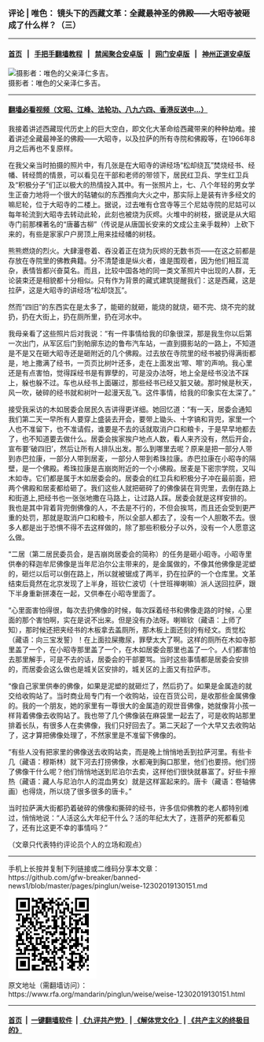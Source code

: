 ### 评论 | 唯色： 镜头下的西藏文革：全藏最神圣的佛殿——大昭寺被砸成了什么样？（三）
------------------------

#### [首页](https://github.com/gfw-breaker/banned-news1/blob/master/README.md) &nbsp;&nbsp;|&nbsp;&nbsp; [手把手翻墙教程](https://github.com/gfw-breaker/guides/wiki) &nbsp;&nbsp;|&nbsp;&nbsp; [禁闻聚合安卓版](https://github.com/gfw-breaker/bn-android) &nbsp;&nbsp;|&nbsp;&nbsp; [网门安卓版](https://github.com/oGate2/oGate) &nbsp;&nbsp;|&nbsp;&nbsp; [神州正道安卓版](https://github.com/SzzdOgate/update) 



<div id="headerimg">
 <img alt="摄影者：唯色的父亲泽仁多吉。" src="https://www.rfa.org/mandarin/pinglun/weise/weise-12302019130151.html/Untitled-1.jpg/@@images/5456f50b-4961-4762-83c9-4ecefecc0c74.jpeg" title="摄影者：唯色的父亲泽仁多吉。"/>
 <div id="headerimgcontents">
  <div id="headerimgcaption">
   <span>
    摄影者：唯色的父亲泽仁多吉。
   </span>
   <!-- zoomattribute -->
  </div>
  <!-- headerimgcaption -->
 </div>
 <!-- headerimagecontents -->
</div>

<hr/>


#### [翻墙必看视频（文昭、江峰、法轮功、八九六四、香港反送中...）](https://github.com/gfw-breaker/banned-news1/blob/master/pages/link3.md)

<div id="storytext">
 <div>
  <div class="slot_header">
  </div>
 </div>
 <p>
  我接着讲述西藏现代历史上的巨大空白，即文化大革命给西藏带来的种种劫难。接着讲述全藏最神圣的佛殿——大昭寺，以及拉萨的所有寺院和佛殿等，在1966年8月之后再也不复原样。
 </p>
 <p>
  在我父亲当时拍摄的照片中，有几张是在大昭寺的讲经场“松却绕瓦”焚烧经书、经幡、转经筒的情景，可以看见在干部和老师的带领下，居民红卫兵、学生红卫兵及“积极分子”们正以极大的热情投入其中。有一张照片上，七、八个年轻的男女学生正奋力地将一个很大的轱辘似的东西推向大火之中，那实际上是装有许多经文的嘛尼轮，位于大昭寺的二楼上。据说，过去唯有仓宫寺等三个尼姑寺院的尼姑可以每年轮流到大昭寺去转动此轮，此刻也被烧为灰烬。火堆中的树枝，据说是从大昭寺门前那棵著名的“唐蕃古柳”（传说是从唐国长安来的文成公主亲手栽种）上砍下来的，有些是家家户户房顶上用来挂经幡的树枝。
 </p>
 <p>
  熊熊燃烧的烈火。大肆漫卷着、吞没着正在烧为灰烬的无数书页——在这之前都是存放在寺院里的佛教典籍。分不清楚谁是纵火者，谁是围观者，因为他们相互混杂，表情皆都兴奋莫名。而且，比较中国各地的同一类文革照片中出现的人群，无论装束还是相貌都十分相似。只有作为背景的藏式建筑提醒我们：这是西藏，这是拉萨，这是大昭寺的讲经场“松却饶瓦”。
 </p>
 <p>
  然而“四旧”的东西实在是太多了，能砸的就砸，能烧的就烧，砸不完、烧不完的就扔，扔在大街上，扔在厕所里，扔在河水中。
 </p>
 <p>
  我母亲看了这些照片后对我说：“有一件事情给我的印象很深，那是我生你以后第一次出门，从军区后门到帕廓东边的鲁布汽车站，一直到摄影站的一路上，不知道是不是又在砸大昭寺还是砸附近的几个佛殿。过去放在寺院里的经书被扔得满街都是，地上撒满了经书，一页页比树叶还多，走在上面发出‘嚓、嚓’的声响。我心里还是有点害怕，觉得踩经书是有罪孽的，可是没办法呀，地上全是经书没法不踩上，躲也躲不过。车也从经书上面碾过，那些经书已经又脏又破。那时候是秋天，风一吹，破碎的经书就和树叶一起漫天乱飞。这件事情，给我的印象实在太深了。”
 </p>
 <p>
  接受我采访的木如居委会居民久吉讲得更详细。她回忆道：“有一天，居委会通知我们第二天一早所有人要穿上盛装去开会，要带上锄头、十字镐和背兜，家里一个人也不准留下，也不准请假，谁要是不去的话就取消户口和粮卡，于是早早地都去了，也不知道要去做什么。居委会挨家挨户地点人数，看人来齐没有，然后开会，宣布要‘破四旧’，然后让所有人排队出发。那么到哪里去呢？原来是把一部分人带到赤巴拉康，一部分人带到居麦，一部分人带到希珠拉康。赤巴拉康在小昭寺的隔壁，是一个佛殿。希珠拉康是吉崩岗附近的一个小佛殿。居麦是下密宗学院，又叫木如寺。它们都是属于木如居委会的。居委会的红卫兵和积极分子冲在最前面，把两个佛殿和居麦都给砸了。我们这些人就把砸碎了的佛像装在背兜里，去倒在路上和街道上,把经书也一张张地撒在马路上，让过路人踩。居委会就是这样安排的。我也是其中背着背兜倒佛像的人，不去是不行的，不但会挨骂，而且还会受到更严重的处罚，那就是取消户口和粮卡，所以全部人都去了，没有一个人胆敢不去。很多人都是出于恐惧不得不去这样做的，除了那些积极分子以外，没有一个人愿意这么做。
 </p>
 <p>
  “二居（第二居民委员会，是吉崩岗居委会的简称）的任务是砸小昭寺。小昭寺里供奉的释迦牟尼佛像是当年尼泊尔公主带来的，是金属做的，不像其他佛像是泥塑的，砸烂以后可以倒在路上，所以就被锯成了两半，扔在拉萨的一个仓库里。文革结束后竟然在北京发现了上半身，班钦仁波切（十世班禅喇嘛）派人送回拉萨，跟下半身重新拼凑在一起，又供奉在小昭寺里面了。
 </p>
 <p>
  “心里面害怕得很，每次去扔佛像的时候，每次踩着经书和佛像走路的时候，心里面的那个害怕啊，实在是说不出来。但是没有办法呀。喇嘛钦（藏语：上师了知），那时候还把夹经书的木板拿去盖厕所，那木板上面还刻的有经文。贡觉松（藏语：向三宝发誓）！在上面拉屎撒尿，罪孽太大了啊。这样的厕所在木如寺那里盖了一个，在小昭寺那里盖了一个，在木如居委会那里也盖了一个。人们都害怕去那里解手，可是不去的话，居委会的干部要骂。当时这些事情都是居委会安排的，而居委会这么做也是城关区安排的，城关区的上面又有拉萨市。
 </p>
 <p>
  “像自己家里供奉的佛像，如果是泥塑的就砸烂了，然后扔了。如果是金属造的就交给收购站了。当时商业局专门有一个收购站，设在百货公司，是收那些金属佛像的。我的一个朋友，她的家里有一尊很大的金属造的观世音佛像，她就像背小孩一样背着佛像去收购站了。我也带了几个佛像装在麻袋里一起去了，可是收购站那里排着长队，有很多人在卖佛像，我们只好回去了。第二天起了一个大早又去收购站了，这才算把佛像处理了，不然家里是不准留下佛像的。
 </p>
 <p>
  “有些人没有把家里的佛像送去收购站卖，而是晚上悄悄地丢到拉萨河里。有些卡几（藏语：穆斯林）就下河去打捞佛像，水都淹到胸口那里，他们也要捞。他们捞了佛像干什么呢？他们悄悄地送到尼泊尔去卖，这样他们很快就暴富了。好些卡擦热（藏语：藏人与尼泊尔人的混血男女）就是这样富起来的。唐卡（藏语：卷轴佛画）也得烧，所以烧了很多很多的唐卡。”
 </p>
 <p>
  当时拉萨满大街都扔着破碎的佛像和撕碎的经书，许多信仰佛教的老人都特别难过，悄悄地说：“人活这么大年纪干什么？活的年纪太大了，连菩萨的死都看见了，还有比这更不幸的事情吗？”
 </p>
 <p>
 </p>
 <p align="left">
  （文章只代表特约评论员个人的立场和观点）
 </p>
</div>

<hr/>
手机上长按并复制下列链接或二维码分享本文章：<br/>
https://github.com/gfw-breaker/banned-news1/blob/master/pages/pinglun/weise-12302019130151.md <br/>
<a href='https://github.com/gfw-breaker/banned-news1/blob/master/pages/pinglun/weise-12302019130151.md'><img src='https://github.com/gfw-breaker/banned-news1/blob/master/pages/pinglun/weise-12302019130151.md.png'/></a> <br/>
原文地址（需翻墙访问）：https://www.rfa.org/mandarin/pinglun/weise/weise-12302019130151.html


------------------------
#### [首页](https://github.com/gfw-breaker/banned-news1/blob/master/README.md) &nbsp;|&nbsp; [一键翻墙软件](https://github.com/gfw-breaker/nogfw/blob/master/README.md) &nbsp;| [《九评共产党》](https://github.com/gfw-breaker/9ping.md/blob/master/README.md#九评之一评共产党是什么) | [《解体党文化》](https://github.com/gfw-breaker/jtdwh.md/blob/master/README.md) | [《共产主义的终极目的》](https://github.com/gfw-breaker/gczydzjmd.md/blob/master/README.md)


<img src='http://gfw-breaker.win/banned-news/pages/pinglun/weise-12302019130151.md' width='0px' height='0px'/>